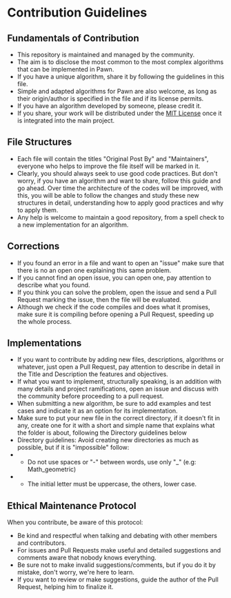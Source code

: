 # Contribution Guidelines

## Fundamentals of Contribution

- This repository is maintained and managed by the community.
- The aim is to disclose the most common to the most complex algorithms that can be implemented in Pawn.
- If you have a unique algorithm, share it by following the guidelines in this file.
- Simple and adapted algorithms for Pawn are also welcome, as long as their origin/author is specified in the file and if its license permits.
- If you have an algorithm developed by someone, please credit it.
- If you share, your work will be distributed under the [MIT License](https://github.com/iPollo/PawnAlgorithms/blob/main/LICENSE) once it is integrated into the main project.

## File Structures

- Each file will contain the titles "Original Post By" and "Maintainers", everyone who helps to improve the file itself will be marked in it.
- Clearly, you should always seek to use good code practices. But don't worry, if you have an algorithm and want to share, follow this guide and go ahead. Over time the architecture of the codes will be improved, with this, you will be able to follow the changes and study these new structures in detail, understanding how to apply good practices and why to apply them.
- Any help is welcome to maintain a good repository, from a spell check to a new implementation for an algorithm.

## Corrections

- If you found an error in a file and want to open an "issue" make sure that there is no an open one explaining this same problem.
- If you cannot find an open issue, you can open one, pay attention to describe what you found.
- If you think you can solve the problem, open the issue and send a Pull Request marking the issue, then the file will be evaluated.
- Although we check if the code compiles and does what it promises, make sure it is compiling before opening a Pull Request, speeding up the whole process.

## Implementations

- If you want to contribute by adding new files, descriptions, algorithms or whatever, just open a Pull Request, pay attention to describe in detail in the Title and Description the features and objectives.
- If what you want to implement, structurally speaking, is an addition with many details and project ramifications, open an issue and discuss with the community before proceeding to a pull request.
- When submitting a new algorithm, be sure to add examples and test cases and indicate it as an option for its implementation.
- Make sure to put your new file in the correct directory, if it doesn't fit in any, create one for it with a short and simple name that explains what the folder is about, following the Directory guidelines below
- Directory guidelines: Avoid creating new directories as much as possible, but if it is "impossible" follow:
- - Do not use spaces or "-" between words, use only "\_" (e.g: Math_geometric)
- - The initial letter must be uppercase, the others, lower case.

## Ethical Maintenance Protocol

When you contribute, be aware of this protocol:

- Be kind and respectful when talking and debating with other members and contributors.
- For issues and Pull Requests make useful and detailed suggestions and comments aware that nobody knows everything.
- Be sure not to make invalid suggestions/comments, but if you do it by mistake, don't worry, we're here to learn.
- If you want to review or make suggestions, guide the author of the Pull Request, helping him to finalize it.
